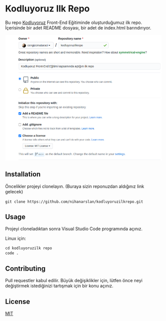 # Kodluyoruz Ilk Repo

Bu repo [Kodluyoruz](https://www.kodluyoruz.org/) Front-End Eğitiminde oluşturduğumuz ilk repo. İçerisinde bir adet README dosyası, bir adet de index.html barındırıyor.

![Kodluyoruz Örnek Resim](https://github.com/Kodluyoruz/taskforce/blob/main/git/odev1/figures/github.png?raw=true)

## Installation

Öncelikler projeyi clonelayın. (Buraya sizin reponuzdan aldığınız link gelecek)

`git clone https://github.com/nihanarslan/kodluyoruzilkrepo.git`

## Usage 

Projeyi cloneladıktan sonra Visual Studio Code programında açınız.

Linux için:

```
cd kodluyoruzilk repo
code . 
```

## Contributing

Pull requestler kabul edilir. Büyük değişiklikler için, lütfen önce neyi değiştirmek istediğinizi tartışmak için bir konu açınız.

## License

[MIT](https://github.com/nihanarslan/kodluyoruzilkrepo/blob/main/LICENSE)
